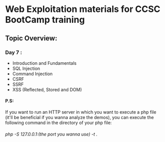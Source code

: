 # Web Exploitation materials for CCSC BootCamp training

## Topic Overview:

### Day 7 :
- Introduction and Fundamentals
- SQL Injection
- Command Injection
- CSRF
- SSRF
- XSS (Reflected, Stored and DOM)

#### P.S:
If you want to run an HTTP server in which you want to execute a php file (it'll be beneficial if you wanna analyze the demos), you can execute the following command in the directory of your php file:

###### php -S 127.0.0.1:(the port you wanna use) -t .
